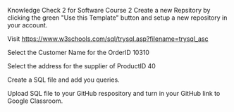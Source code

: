 Knowledge Check 2 for Software Course 2
Create a new Repsitory by clicking the green "Use this Template" button and setup a new repository in your account.

Visit https://www.w3schools.com/sql/trysql.asp?filename=trysql_asc

Select the Customer Name for the OrderID 10310

Select the address for the supplier of ProductID 40

Create a SQL file and add you queries.

Upload SQL file to your GitHub respository and turn in your GitHub link to Google Classroom.
